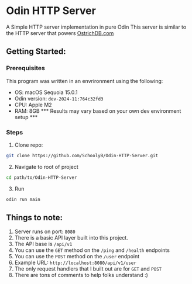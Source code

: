 # Odin HTTP Server
A Simple HTTP server implementation in pure Odin
This server is similar to the HTTP server that powers [OstrichDB.com](https://ostrichdb.com/)


## Getting Started:

### Prerequisites
This program was written in an envrironment using the following:
- OS: macOS Sequoia 15.0.1
- Odin version: `dev-2024-11:764c32fd3`
- CPU: Apple M2
- RAM: 8GB
*** Results may vary based on your own dev environment setup ***

### Steps
1. Clone repo:
```bash
git clone https://github.com/SchoolyB/Odin-HTTP-Server.git
```

2. Navigate to root of project
```bash
cd path/to/Odin-HTTP-Server
```

3. Run
```bash
odin run main
```

## Things to note:

1. Server runs on port: `8080`
2. There is a basic API layer built into this project.
3. The API base is `/api/v1`
4. You can use the `GET` method on the `/ping` and `/health` endpoints
5. You can use the `POST` method on the `/user` endpoint
6. Example URL: `http://localhost:8080/api/v1/user`
7. The only request handlers that I built out are for `GET` and `POST`
8. There are tons of comments to help folks understand :)


